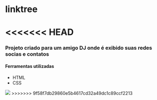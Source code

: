 # linktree
<<<<<<< HEAD
=======

<h3>Projeto criado para um amigo DJ onde é exibido suas redes socias e contatos</h3>
<h4>Ferramentas utilizadas</h4>
<ul>
  <li>HTML</li>
  <li>CSS</li>

</ul>

<img src="/previewDJ.png">
>>>>>>> 9f58f7db29860e5b4617cd32a49dc1c89ccf2213
